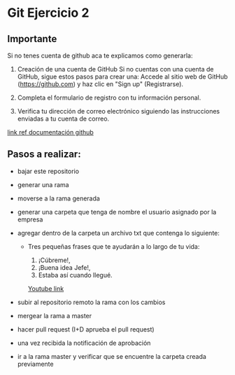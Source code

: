 # Git Ejercicio 2


## Importante
Si no tenes cuenta de github aca te explicamos como generarla:

1. Creación de una cuenta de GitHub Si no cuentas con una cuenta de GitHub, sigue estos pasos para crear una: Accede al sitio web de GitHub (https://github.com) y haz clic en "Sign up" (Registrarse). 

2. Completa el formulario de registro con tu información personal. 

3. Verifica tu dirección de correo electrónico siguiendo las instrucciones enviadas a tu cuenta de correo.

[link ref documentación github](https://docs.github.com/es/get-started/start-your-journey/uploading-a-project-to-github)

## Pasos a realizar:
* bajar este repositorio 
* generar una rama
* moverse a la rama generada
* generar una carpeta que tenga de nombre el usuario asignado por la empresa

* agregar dentro de la carpeta un archivo txt que contenga lo siguiente:
    * Tres pequeñas frases que te ayudarán a lo largo de tu vida:
        1. ¡Cúbreme!,
        2. ¡Buena idea Jefe!,
        3. Estaba así cuando llegué.

        [Youtube link](https://www.youtube.com/watch?v=xLIq6Z8svKc)
* subir al repositorio remoto la rama con los cambios

* mergear la rama a master

* hacer pull request (I+D aprueba el pull request)

* una vez recibida la notificación de aprobación

* ir a la rama master y verificar que se encuentre la carpeta creada previamente